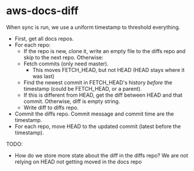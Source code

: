 # aws-docs-diff

When sync is run, we use a uniform timestamp to threshold everything.

- First, get all docs repos.
- For each repo:
    - If the repo is new, clone it, write an empty file to the diffs repo and skip to the next repo. Otherwise:
    - Fetch commits (only need master).
        - This moves FETCH_HEAD, but not HEAD (HEAD stays where it was last)
    - Find the newest commit in FETCH_HEAD's history *before* the timestamp (could be FETCH_HEAD, or a parent).
    - If this is different from HEAD, get the diff between HEAD and that commit. Otherwise, diff is empty string.
    - Write diff to diffs repo.
- Commit the diffs repo. Commit message and commit time are the timestamp.
- For each repo, move HEAD to the updated commit (latest before the timestamp).

TODO:
- How do we store more state about the diff in the diffs repo? We are not relying on HEAD not getting moved in the docs repo
